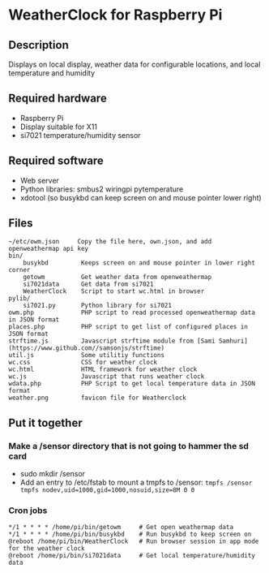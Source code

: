 # WeatherClock for Raspberry Pi

## Description
Displays on local display, weather data for configurable locations, and local temperature and humidity

## Required hardware
-   Raspberry Pi
-   Display suitable for X11
-   si7021 temperature/humidity sensor

## Required software
-   Web server
-   Python libraries: smbus2 wiringpi pytemperature
-   xdotool (so busykbd can keep screen on and mouse pointer lower right)

## Files
    ~/etc/owm.json     Copy the file here, own.json, and add openweathermap api key
    bin/
        busykbd         Keeps screen on and mouse pointer in lower right corner
        getowm          Get weather data from openweathermap
        si7021data      Get data from si7021
        WeatherClock    Script to start wc.html in browser
    pylib/
        si7021.py       Python library for si7021
    owm.php             PHP script to read processed openweathermap data in JSON format
    places.php          PHP script to get list of configured places in JSON format
    strftime.js         Javascript strftime module from [Sami Samhuri](https://www.github.com//samsonjs/strftime)
    util.js             Some utilitiy functions
    wc.css              CSS for weather clock
    wc.html             HTML framework for weather clock
    wc.js               Javascript that runs weather clock
    wdata.php           PHP Script to get local temperature data in JSON format
    weather.png         favicon file for Weatherclock

##  Put it together
### Make a /sensor directory that is not going to hammer the sd card
- sudo mkdir /sensor
- Add an entry to /etc/fstab to mount a tmpfs to /sensor: `tmpfs /sensor tmpfs nodev,uid=1000,gid=1000,nosuid,size=8M 0 0`

### Cron jobs
```
*/1 * * * * /home/pi/bin/getowm     # Get open weathermap data
*/1 * * * * /home/pi/bin/busykbd    # Run busykbd to keep screen on
@reboot /home/pi/bin/WeatherClock   # Run browser session in app mode for the weather clock
@reboot /home/pi/bin/si7021data     # Get local temperature/humidity data
```